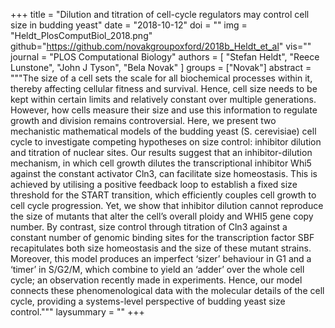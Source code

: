 +++
title = "Dilution and titration of cell-cycle regulators may control cell size in budding yeast"
date = "2018-10-12"
doi = ""
img = "Heldt_PlosComputBiol_2018.png"
github="https://github.com/novakgroupoxford/2018b_Heldt_et_al"
vis=""
journal = "PLOS Computational Biology"
authors = [
  "Stefan Heldt",
  "Reece Lunstone",
  "John J Tyson",
  "Bela Novak"
]
groups = ["Novak"]
abstract = """The size of a cell sets the scale for all biochemical processes within it, thereby affecting cellular fitness and survival. Hence, cell size needs to be kept within certain limits and relatively constant over multiple generations. However, how cells measure their size and use this information to regulate growth and division remains controversial. Here, we present two mechanistic mathematical models of the budding yeast (S. cerevisiae) cell cycle to investigate competing hypotheses on size control: inhibitor dilution and titration of nuclear sites. Our results suggest that an inhibitor-dilution mechanism, in which cell growth dilutes the transcriptional inhibitor Whi5 against the constant activator Cln3, can facilitate size homeostasis. This is achieved by utilising a positive feedback loop to establish a fixed size threshold for the START transition, which efficiently couples cell growth to cell cycle progression. Yet, we show that inhibitor dilution cannot reproduce the size of mutants that alter the cell’s overall ploidy and WHI5 gene copy number. By contrast, size control through titration of Cln3 against a constant number of genomic binding sites for the transcription factor SBF recapitulates both size homeostasis and the size of these mutant strains. Moreover, this model produces an imperfect ‘sizer’ behaviour in G1 and a ‘timer’ in S/G2/M, which combine to yield an ‘adder’ over the whole cell cycle; an observation recently made in experiments. Hence, our model connects these phenomenological data with the molecular details of the cell cycle, providing a systems-level perspective of budding yeast size control."""
laysummary = ""
+++
